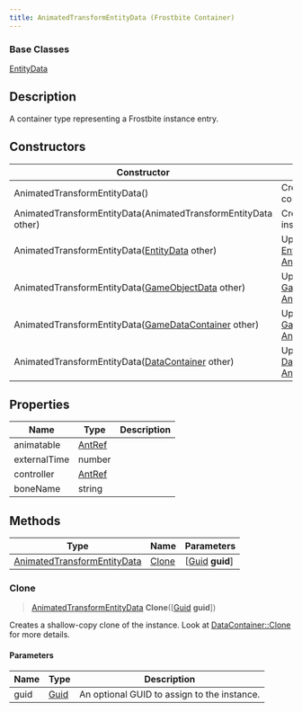```yaml
---
title: AnimatedTransformEntityData (Frostbite Container)
---
```

### Base Classes

[EntityData](EntityData)

## Description

A container type representing a Frostbite instance entry.

## Constructors

| Constructor                                                                            | Description                                                                                                                                   |
| -------------------------------------------------------------------------------------- | --------------------------------------------------------------------------------------------------------------------------------------------- |
| AnimatedTransformEntityData()                                                          | Create a new instance of this container type.                                                                                                 |
| AnimatedTransformEntityData(AnimatedTransformEntityData other)                         | Create a reference copy of an instance of the same type.                                                                                      |
| AnimatedTransformEntityData([EntityData](EntityData) other)                            | Upcast an instance of type [EntityData](EntityData) to [AnimatedTransformEntityData](AnimatedTransformEntityData).                            |
| AnimatedTransformEntityData([GameObjectData](GameObjectData) other)                    | Upcast an instance of type [GameObjectData](GameObjectData) to [AnimatedTransformEntityData](AnimatedTransformEntityData).                    |
| AnimatedTransformEntityData([GameDataContainer](GameDataContainer) other)              | Upcast an instance of type [GameDataContainer](GameDataContainer) to [AnimatedTransformEntityData](AnimatedTransformEntityData).              |
| AnimatedTransformEntityData([DataContainer](/vext/ref/cls/shr/datacontainer) other) | Upcast an instance of type [DataContainer](/vext/ref/cls/shr/datacontainer) to [AnimatedTransformEntityData](AnimatedTransformEntityData). |

## Properties

| Name         | Type             | Description |
| ------------ | ---------------- | ----------- |
| animatable   | [AntRef](AntRef) |             |
| externalTime | number           |             |
| controller   | [AntRef](AntRef) |             |
| boneName     | string           |             |

## Methods

| Type                                                       | Name            | Parameters                                     |
| ---------------------------------------------------------- | --------------- | ---------------------------------------------- |
| [AnimatedTransformEntityData](AnimatedTransformEntityData) | [Clone](#clone) | \[[Guid](/vext/ref/cls/shr/guid) **guid**\] |

### Clone

> [AnimatedTransformEntityData](AnimatedTransformEntityData) **Clone**(\[[Guid](/vext/ref/cls/shr/guid) **guid**\])

Creates a shallow-copy clone of the instance. Look at [DataContainer::Clone](/vext/ref/cls/shr/datacontainer#clone) for more details.

#### Parameters

| Name | Type         | Description                                 |
| ---- | ------------ | ------------------------------------------- |
| guid | [Guid](Guid) | An optional GUID to assign to the instance. |
